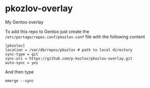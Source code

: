 # pkozlov-overlay
My Gentoo overlay

To add this repo to Gentoo just create the ```/etc/portage/repos.conf/pkozlov.conf``` file  with the following content

    [pkozlov]
    location = /var/db/repos/pkozlov # path to local directory
    sync-type = git
    sync-uri = https://github.com/p-kozlov/pkozlov-overlay.git
    auto-sync = yes

And then type

    emerge --sync
